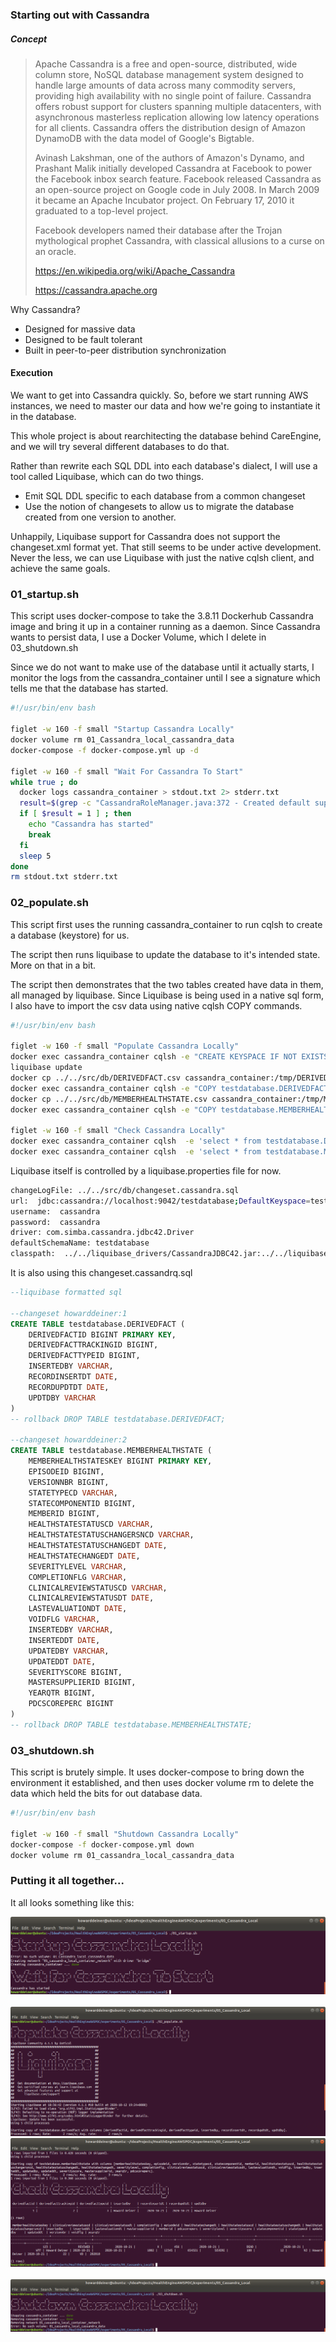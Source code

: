 ### Starting out with Cassandra

##### Concept

> Apache Cassandra is a free and open-source, distributed, wide column store, NoSQL database management system designed to handle large amounts of data across many commodity servers, providing high availability with no single point of failure. Cassandra offers robust support for clusters spanning multiple datacenters, with asynchronous masterless replication allowing low latency operations for all clients. Cassandra offers the distribution design of Amazon DynamoDB with the data model of Google's Bigtable.
> 
> Avinash Lakshman, one of the authors of Amazon's Dynamo, and Prashant Malik initially developed Cassandra at Facebook to power the Facebook inbox search feature. Facebook released Cassandra as an open-source project on Google code in July 2008. In March 2009 it became an Apache Incubator project. On February 17, 2010 it graduated to a top-level project.
>
> Facebook developers named their database after the Trojan mythological prophet Cassandra, with classical allusions to a curse on an oracle.
>
> https://en.wikipedia.org/wiki/Apache_Cassandra
>
> https://cassandra.apache.org

Why Cassandra?
<UL>
<LI>Designed for massive data</LI>
<LI>Designed to be fault tolerant</LI>
<LI>Built in peer-to-peer distribution synchronization</LI>
</UL>

#### Execution

We want to get into Cassandra quickly.  So, before we start running AWS instances, we need to master our data and how we're going to instantiate it in the database.

This whole project is about rearchitecting the database behind CareEngine, and we will try several different databases to do that.

Rather than rewrite each SQL DDL into each database's dialect, I will use a tool called Liquibase, which can do two things.
<UL>
<LI>Emit SQL DDL specific to each database from a common changeset</LI>
<LI>Use the notion of changesets to allow us to migrate the database created from one version to another.</LI>
</UL>
Unhappily, Liquibase support for Cassandra does not support the changeset.xml format yet.  That still seems to be under active development.  Never the less, we can use Liquibase with just the native cqlsh client, and achieve the same goals.  

### 01_startup.sh
This script uses docker-compose to take the 3.8.11 Dockerhub Cassandra image and bring it up in a container running as a daemon.  Since Cassandra wants to persist data, I use a Docker Volume, which I delete in 03_shutdown.sh

Since we do not want to make use of the database until it actually starts, I monitor the logs from the cassandra_container until I see a signature which tells me that the database has started.
```bash
#!/usr/bin/env bash

figlet -w 160 -f small "Startup Cassandra Locally"
docker volume rm 01_Cassandra_local_cassandra_data
docker-compose -f docker-compose.yml up -d

figlet -w 160 -f small "Wait For Cassandra To Start"
while true ; do
  docker logs cassandra_container > stdout.txt 2> stderr.txt
  result=$(grep -c "CassandraRoleManager.java:372 - Created default superuser role 'cassandra'" stdout.txt)
  if [ $result = 1 ] ; then
    echo "Cassandra has started"
    break
  fi
  sleep 5
done
rm stdout.txt stderr.txt
```
### 02_populate.sh
This script first uses the running cassandra_container to run cqlsh to create a database (keystore) for us.

The script then runs liquibase to update the database to it's intended state.  More on that in a bit.

The script then demonstrates that the two tables created have data in them, all managed by liquibase.  Since Liquibase is being used in a native sql form, I also have to import the csv data using native cqlsh COPY commands.
```bash
#!/usr/bin/env bash

figlet -w 160 -f small "Populate Cassandra Locally"
docker exec cassandra_container cqlsh -e "CREATE KEYSPACE IF NOT EXISTS testdatabase WITH replication = {'class': 'SimpleStrategy', 'replication_factor' : 1}"
liquibase update
docker cp ../../src/db/DERIVEDFACT.csv cassandra_container:/tmp/DERIVEDFACT.csv
docker exec cassandra_container cqlsh -e "COPY testdatabase.DERIVEDFACT (DERIVEDFACTID,DERIVEDFACTTRACKINGID,DERIVEDFACTTYPEID,INSERTEDBY,RECORDINSERTDT,RECORDUPDTDT,UPDTDBY) FROM '/tmp/DERIVEDFACT.csv' WITH DELIMITER=',' AND HEADER=TRUE"
docker cp ../../src/db/MEMBERHEALTHSTATE.csv cassandra_container:/tmp/MEMBERHEALTHSTATE.csv
docker exec cassandra_container cqlsh -e "COPY testdatabase.MEMBERHEALTHSTATE (MEMBERHEALTHSTATESKEY,EPISODEID,VERSIONNBR,STATETYPECD,STATECOMPONENTID,MEMBERID,HEALTHSTATESTATUSCD,HEALTHSTATESTATUSCHANGERSNCD,HEALTHSTATESTATUSCHANGEDT,HEALTHSTATECHANGEDT,SEVERITYLEVEL,COMPLETIONFLG,CLINICALREVIEWSTATUSCD,CLINICALREVIEWSTATUSDT,LASTEVALUATIONDT,VOIDFLG,INSERTEDBY,INSERTEDDT,UPDATEDBY,UPDATEDDT,SEVERITYSCORE,MASTERSUPPLIERID,YEARQTR,PDCSCOREPERC) FROM '/tmp/MEMBERHEALTHSTATE.csv' WITH DELIMITER=',' AND HEADER=TRUE"

figlet -w 160 -f small "Check Cassandra Locally"
docker exec cassandra_container cqlsh  -e 'select * from testdatabase.DERIVEDFACT;'
docker exec cassandra_container cqlsh  -e 'select * from testdatabase.MEMBERHEALTHSTATE;'
```
Liquibase itself is controlled by a liquibase.properties file for now.
```bash
changeLogFile: ../../src/db/changeset.cassandra.sql
url:  jdbc:cassandra://localhost:9042/testdatabase;DefaultKeyspace=testdatabase
username:  cassandra
password:  cassandra
driver: com.simba.cassandra.jdbc42.Driver
defaultSchemaName: testdatabase
classpath:  ../../liquibase_drivers/CassandraJDBC42.jar:../../liquibase_drivers/liquibase-cassandra-4.0.0.2.jar
```
It is also using this changeset.cassandrq.sql
```sql
--liquibase formatted sql

--changeset howarddeiner:1
CREATE TABLE testdatabase.DERIVEDFACT (
    DERIVEDFACTID BIGINT PRIMARY KEY,
    DERIVEDFACTTRACKINGID BIGINT,
    DERIVEDFACTTYPEID BIGINT,
    INSERTEDBY VARCHAR,
    RECORDINSERTDT DATE,
    RECORDUPDTDT DATE,
    UPDTDBY VARCHAR
)
-- rollback DROP TABLE testdatabase.DERIVEDFACT;

--changeset howarddeiner:2
CREATE TABLE testdatabase.MEMBERHEALTHSTATE (
    MEMBERHEALTHSTATESKEY BIGINT PRIMARY KEY,
    EPISODEID BIGINT,
    VERSIONNBR BIGINT,
    STATETYPECD VARCHAR,
    STATECOMPONENTID BIGINT,
    MEMBERID BIGINT,
    HEALTHSTATESTATUSCD VARCHAR,
    HEALTHSTATESTATUSCHANGERSNCD VARCHAR,
    HEALTHSTATESTATUSCHANGEDT DATE,
    HEALTHSTATECHANGEDT DATE,
    SEVERITYLEVEL VARCHAR,
    COMPLETIONFLG VARCHAR,
    CLINICALREVIEWSTATUSCD VARCHAR,
    CLINICALREVIEWSTATUSDT DATE,
    LASTEVALUATIONDT DATE,
    VOIDFLG VARCHAR,
    INSERTEDBY VARCHAR,
    INSERTEDDT DATE,
    UPDATEDBY VARCHAR,
    UPDATEDDT DATE,
    SEVERITYSCORE BIGINT,
    MASTERSUPPLIERID BIGINT,
    YEARQTR BIGINT,
    PDCSCOREPERC BIGINT
)
-- rollback DROP TABLE testdatabase.MEMBERHEALTHSTATE;
```

### 03_shutdown.sh
This script is brutely simple.  It uses docker-compose to bring down the environment it established, and then uses docker volume rm to delete the data which held the bits for out database data.

```bash
#!/usr/bin/env bash

figlet -w 160 -f small "Shutdown Cassandra Locally"
docker-compose -f docker-compose.yml down
docker volume rm 01_cassandra_local_cassandra_data
```

### Putting it all together...

It all looks something like this:

![01_startup](README_assets/01_startup.png)\
<BR />
![02_populate_01](README_assets/02_populate_01.png)\
![02_populate_02](README_assets/02_populate_02.png)\
<BR />
![03_shutdown](README_assets/03_shutdown.png)\
<BR />

